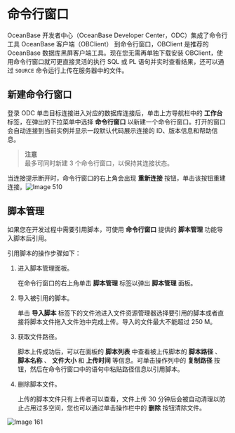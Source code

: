 命令行窗口 
==========================

OceanBase 开发者中心（OceanBase Developer Center，ODC）集成了命令行工具 OceanBase 客户端（OBClient） 到命令行窗口，OBClient 是推荐的 OceanBase 数据库黑屏客户端工具。现在您无需再单独下载安装 OBClient，使用命令行窗口就可更直接灵活的执行 SQL 或 PL 语句并实时查看结果，还可以通过 `SOURCE` 命令运行上传在服务器中的文件。

新建命令行窗口 
----------------------------

登录 ODC 单击目标连接进入对应的数据库连接后，单击上方导航栏中的 **工作台** 标签，在弹出的下拉菜单中选择 **命令行窗口** 以新建一个命令行窗口。打开的窗口会自动连接到当前实例并显示一段默认代码展示连接的 ID、版本信息和帮助信息。
> **注意** <br> 
> 最多可同时新建 3 个命令行窗口，以保持其连接状态。

当连接提示断开时，命令行窗口的右上角会出现 **重新连接** 按钮，单击该按钮重建连接。![Image 510](https://help-static-aliyun-doc.aliyuncs.com/assets/img/zh-CN/2700619161/p267479.png)

脚本管理 
-------------------------

如果您在开发过程中需要引用脚本，可使用 **命令行窗口** 提供的 **脚本管理** 功能导入脚本后引用。

引用脚本的操作步骤如下：

1. 进入脚本管理面板。

   在命令行窗口的右上角单击 **脚本管理** 标签以弹出 **脚本管理** 面板。
   

2. 导入被引用的脚本。

   单击 **导入脚本** 标签下的文件池进入文件资源管理器选择要引用的脚本或者直接将脚本文件拖入文件池中完成上传。导入的文件最大不能超过 250 M。
   

3. 获取文件路径。

   脚本上传成功后，可以在面板的 **脚本列表** 中查看被上传脚本的 **脚本路径** 、 **脚本名称** 、 **文件大小** 和 **上传时间** 等信息。可单击操作列中的 **复制路径** 按钮，然后在命令行窗口中的语句中粘贴路径信息以引用脚本。
   

4. 删除脚本文件。

   上传的脚本文件只有上传者可以查看，文件上传 30 分钟后会被自动清理以防止占用过多空间，您也可以通过单击操作栏中的 **删除** 按钮清除文件。
   




![Image 161](https://help-static-aliyun-doc.aliyuncs.com/assets/img/zh-CN/3130004161/p239418.png)
